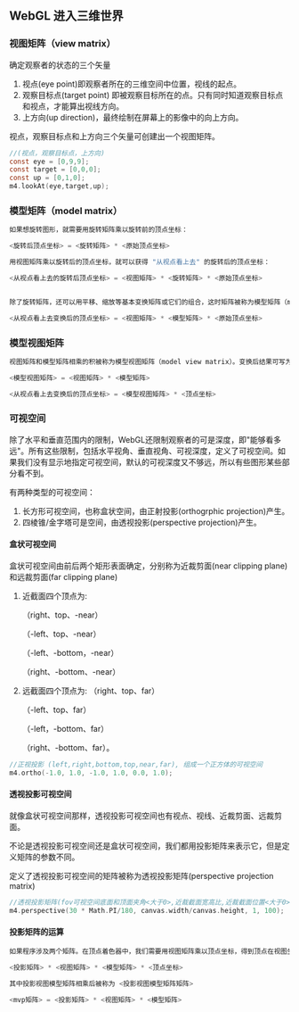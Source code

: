 ## WebGL 进入三维世界
### 视图矩阵（view matrix）

确定观察者的状态的三个矢量

1. 视点(eye point)即观察者所在的三维空间中位置，视线的起点。
2. 观察目标点(target point) 即被观察目标所在的点。只有同时知道观察目标点和视点，才能算出视线方向。
3. 上方向(up direction)，最终绘制在屏幕上的影像中的向上方向。

视点，观察目标点和上方向三个矢量可创建出一个视图矩阵。
```c
//(视点，观察目标点，上方向)
const eye = [0,9,9];
const target = [0,0,0];
const up = [0,1,0];
m4.lookAt(eye,target,up);
```



### 模型矩阵（model matrix）

```c
如果想旋转图形，就需要用旋转矩阵乘以旋转前的顶点坐标：

<旋转后顶点坐标> = <旋转矩阵> * <原始顶点坐标> 

用视图矩阵乘以旋转后的顶点坐标，就可以获得 "从视点看上去" 的旋转后的顶点坐标：

<从视点看上去的旋转后顶点坐标> = <视图矩阵> * <旋转矩阵> * <原始顶点坐标>


除了旋转矩阵，还可以用平移、缩放等基本变换矩阵或它们的组合，这时矩阵被称为模型矩阵（model matrix）。这样就可以写成：

<从视点看上去变换后的顶点坐标> = <视图矩阵> * <模型矩阵> * <原始顶点坐标>
```



### 模型视图矩阵

```c
视图矩阵和模型矩阵相乘的积被称为模型视图矩阵（model view matrix）。变换后结果可写为：

<模型视图矩阵> = <视图矩阵> * <模型矩阵>

<从视点看上去变换后的顶点坐标> = <模型视图矩阵> * <顶点坐标>
```



### 可视空间

除了水平和垂直范围内的限制，WebGL还限制观察者的可是深度，即"能够看多远"。所有这些限制，包括水平视角、垂直视角、可视深度，定义了可视空间。如果我们没有显示地指定可视空间，默认的可视深度又不够远，所以有些图形某些部分看不到。

有两种类型的可视空间：

1. 长方形可视空间，也称盒状空间，由正射投影(orthogrphic projection)产生。
2. 四棱锥/金字塔可是空间，由透视投影(perspective projection)产生。



#### 盒状可视空间

盒状可视空间由前后两个矩形表面确定，分别称为近裁剪面(near clipping plane)和远裁剪面(far clipping plane)

1. 近截面四个顶点为:

   （right、top、-near）

   （-left、top、-near）

   （-left、-bottom，-near）

   （right、-bottom、-near）

2. 远截面四个顶点为:
   （right、top、far）

   （-left、top、far）

   （-left，-bottom、far）

   （right、-bottom、far）。

```c
//正视投影 (left,right,bottom,top,near,far), 组成一个正方体的可视空间 
m4.ortho(-1.0, 1.0, -1.0, 1.0, 0.0, 1.0);
```



#### 透视投影可视空间

就像盒状可视空间那样，透视投影可视空间也有视点、视线、近裁剪面、远裁剪面。

不论是透视投影可视空间还是盒状可视空间，我们都用投影矩阵来表示它，但是定义矩阵的参数不同。

定义了透视投影可视空间的矩阵被称为透视投影矩阵(perspective projection matrix)
```c
//透视投影矩阵(fov可视空间底面和顶面夹角<大于0>,近裁截面宽高比,近裁截面位置<大于0>,远裁截面位置<大于0>)
m4.perspective(30 * Math.PI/180, canvas.width/canvas.height, 1, 100);
```



#### 投影矩阵的运算

```c
如果程序涉及两个矩阵。在顶点着色器中，我们需要用视图矩阵乘以顶点坐标，得到顶点在视图坐标系下的坐标，再左乘投影矩阵并赋值给gl_Position。计算过程如下：

<投影矩阵> * <视图矩阵> * <模型矩阵> * <顶点坐标>

其中投影视图模型矩阵相乘后被称为 <投影视图模型矩阵矩阵>

<mvp矩阵> = <投影矩阵> * <视图矩阵> * <模型矩阵>
```





